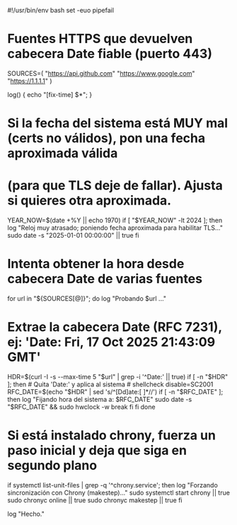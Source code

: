 #!/usr/bin/env bash
set -euo pipefail

# Fuentes HTTPS que devuelven cabecera Date fiable (puerto 443)
SOURCES=(
  "https://api.github.com"
  "https://www.google.com"
  "https://1.1.1.1"
)

log() { echo "[fix-time] $*"; }

# Si la fecha del sistema está MUY mal (certs no válidos), pon una fecha aproximada válida
# (para que TLS deje de fallar). Ajusta si quieres otra aproximada.
YEAR_NOW=$(date +%Y || echo 1970)
if [ "$YEAR_NOW" -lt 2024 ]; then
  log "Reloj muy atrasado; poniendo fecha aproximada para habilitar TLS..."
  sudo date -s "2025-01-01 00:00:00" || true
fi

# Intenta obtener la hora desde cabecera Date de varias fuentes
for url in "${SOURCES[@]}"; do
  log "Probando $url ..."
  # Extrae la cabecera Date (RFC 7231), ej: 'Date: Fri, 17 Oct 2025 21:43:09 GMT'
  HDR=$(curl -I -s --max-time 5 "$url" | grep -i '^Date:' || true)
  if [ -n "$HDR" ]; then
    # Quita 'Date:' y aplica al sistema
    # shellcheck disable=SC2001
    RFC_DATE=$(echo "$HDR" | sed 's/^[Dd]ate:[ ]*//')
    if [ -n "$RFC_DATE" ]; then
      log "Fijando hora del sistema a: $RFC_DATE"
      sudo date -s "$RFC_DATE" && sudo hwclock -w
      break
    fi
  fi
done

# Si está instalado chrony, fuerza un paso inicial y deja que siga en segundo plano
if systemctl list-unit-files | grep -q '^chrony\.service'; then
  log "Forzando sincronización con Chrony (makestep)..."
  sudo systemctl start chrony || true
  sudo chronyc online || true
  sudo chronyc makestep || true
fi

log "Hecho."
